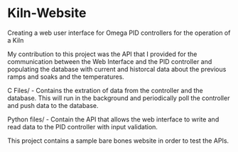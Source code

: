 # Kiln-Website
Creating a web user interface for Omega PID controllers for the operation of a Kiln

My contribution to this project was the API that I provided for the communication between the Web Interface and the PID controller and populating the database with current and historcal data about the previous ramps and soaks and the temperatures.

C Files/ - Contains the extration of data from the controller and the database. This will run in the background and periodically poll the controller and push data to the database.

Python files/ - Contain the API that allows the web interface to write and read data to the PID controller with input validation.

This project contains a sample bare bones website in order to test the APIs.

